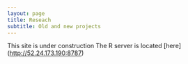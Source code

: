 ```yaml
---
layout: page
title: Reseach
subtitle: Old and new projects
---
```


This site is under construction
The R server is located [here] (http://52.24.173.190:8787)
